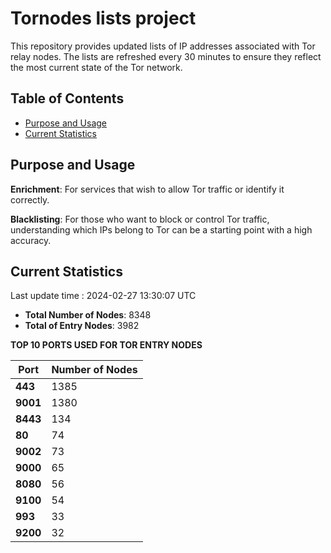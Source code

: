 # Tornodes lists project

This repository provides updated lists of IP addresses associated with Tor relay nodes. The lists are refreshed every 30 minutes to ensure they reflect the most current state of the Tor network.

## Table of Contents

- [Purpose and Usage](#purpose-and-usage)
- [Current Statistics](#current-statistics)


## Purpose and Usage

**Enrichment**: For services that wish to allow Tor traffic or identify it correctly.

**Blacklisting**: For those who want to block or control Tor traffic, understanding which IPs belong to Tor can be a starting point with a high accuracy.

## Current Statistics

Last update time : 2024-02-27 13:30:07 UTC

- **Total Number of Nodes**: 8348
- **Total of Entry Nodes**: 3982

**TOP 10 PORTS USED FOR TOR ENTRY NODES**

| **Port** | **Number of Nodes** |
|------|-----------------|
| **443**   | 1385  |
| **9001**   | 1380  |
| **8443**   | 134  |
| **80**   | 74  |
| **9002**   | 73  |
| **9000**   | 65  |
| **8080**   | 56  |
| **9100**   | 54  |
| **993**   | 33  |
| **9200**   | 32  |

